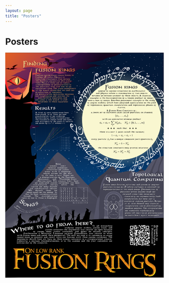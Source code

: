 ```yaml
---
layout: page
title: "Posters"
---
```


# Posters

![alt text](PosterFusionRings.png "Poster on Low Rank Fusion Rings")
